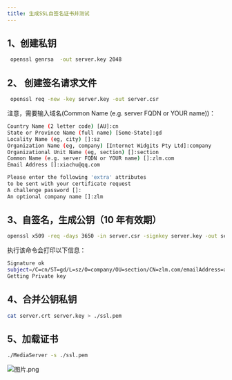 ```yaml
---
title: 生成SSL自签名证书并测试
---
```


## 1、创建私钥

```bash
 openssl genrsa  -out server.key 2048
```

## 2、 创建签名请求文件

```bash
 openssl req -new -key server.key -out server.csr
```

注意，需要输入域名(Common Name (e.g. server FQDN or YOUR name))：

```bash
Country Name (2 letter code) [AU]:cn
State or Province Name (full name) [Some-State]:gd
Locality Name (eg, city) []:sz
Organization Name (eg, company) [Internet Widgits Pty Ltd]:company
Organizational Unit Name (eg, section) []:section
Common Name (e.g. server FQDN or YOUR name) []:zlm.com
Email Address []:xiachu@qq.com

Please enter the following 'extra' attributes
to be sent with your certificate request
A challenge password []:
An optional company name []:zlm
```

## 3、自签名，生成公钥（10 年有效期）

```bash
openssl x509 -req -days 3650 -in server.csr -signkey server.key -out server.crt
```

执行该命令会打印以下信息：

```bash
Signature ok
subject=/C=cn/ST=gd/L=sz/O=company/OU=section/CN=zlm.com/emailAddress=xiachu@qq.com
Getting Private key
```

## 4、合并公钥私钥

```bash
cat server.crt server.key > ./ssl.pem
```

## 5、加载证书

```bash
./MediaServer -s ./ssl.pem
```

![图片.png](/images/generate_ssl_self-signed_certificate_and_test.webp)
